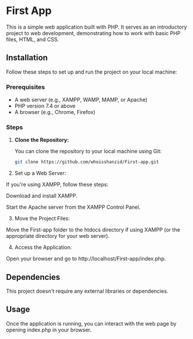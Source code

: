 # First App

This is a simple web application built with PHP. It serves as an introductory project to web development, demonstrating how to work with basic PHP files, HTML, and CSS.

## Installation

Follow these steps to set up and run the project on your local machine:

### Prerequisites

- A web server (e.g., XAMPP, WAMP, MAMP, or Apache)
- PHP version 7.4 or above
- A browser (e.g., Chrome, Firefox)

### Steps

1. **Clone the Repository:**

   You can clone the repository to your local machine using Git:

   ```bash
   git clone https://github.com/whoisshanzid/First-app.git
2. Set up a Web Server:

If you're using XAMPP, follow these steps:

Download and install XAMPP.

Start the Apache server from the XAMPP Control Panel.

3. Move the Project Files:

Move the First-app folder to the htdocs directory if using XAMPP (or the appropriate directory for your web server).

4. Access the Application:

Open your browser and go to http://localhost/First-app/index.php.

## Dependencies
This project doesn't require any external libraries or dependencies.

## Usage
Once the application is running, you can interact with the web page by opening index.php in your browser.
